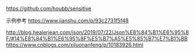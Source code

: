 https://github.com/houbb/sensitive


示例参考
https://www.jianshu.com/p/93c2731f5f48

http://blog.healerjean.com/json/2019/07/22/Json%E8%84%B1%E6%95%8F/#14%E8%84%B1%E6%95%8F%E5%B7%A5%E5%85%B7%E7%B1%BB
https://www.cnblogs.com/xiluonanfeng/p/10183926.html

